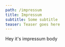```yaml
---
path: /impressum
title: Impressum
subtitle: Some subtitle
teaser: Teaser goes here
---
```


Hey it's impressum body
